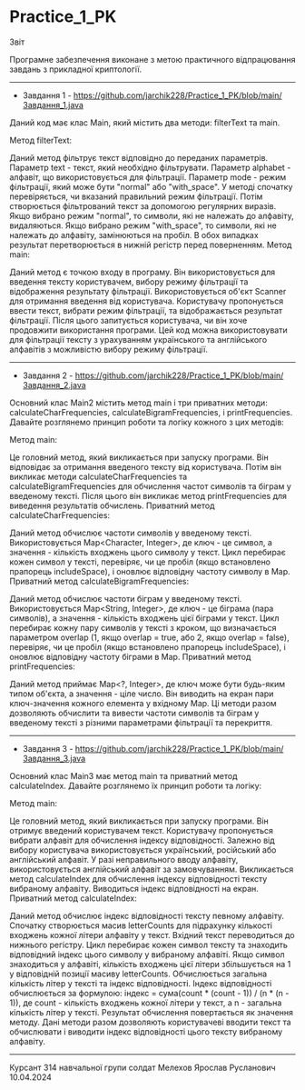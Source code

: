 # Practice_1_PK
Звіт

Програмне забезпечення виконане з метою практичного відпрацювання завдань з прикладної криптології.
_____________________________________________________________________________________________________________________________________________________________

- Завдання 1 - https://github.com/jarchik228/Practice_1_PK/blob/main/Завдання_1.java

Даний код має клас Main, який містить два методи: filterText та main.

Метод filterText:

Даний метод фільтрує текст відповідно до переданих параметрів.
Параметр text - текст, який необхідно фільтрувати.
Параметр alphabet - алфавіт, що використовується для фільтрації.
Параметр mode - режим фільтрації, який може бути "normal" або "with_space".
У методі спочатку перевіряється, чи вказаний правильний режим фільтрації.
Потім створюється фільтрований текст за допомогою регулярних виразів.
Якщо вибрано режим "normal", то символи, які не належать до алфавіту, видаляються.
Якщо вибрано режим "with_space", то символи, які не належать до алфавіту, замінюються на пробіл.
В обох випадках результат перетворюється в нижній регістр перед поверненням.
Метод main:

Даний метод є точкою входу в програму.
Він використовується для введення тексту користувачем, вибору режиму фільтрації та відображення результату фільтрації.
Використовується об'єкт Scanner для отримання введення від користувача.
Користувачу пропонується ввести текст, вибрати режим фільтрації, та відображається результат фільтрації.
Після цього запитується користувача, чи він хоче продовжити використання програми.
Цей код можна використовувати для фільтрації тексту з урахуванням українського та англійського алфавітів з можливістю вибору режиму фільтрації.
_____________________________________________________________________________________________________________________________________________________________
- Завдання 2 - https://github.com/jarchik228/Practice_1_PK/blob/main/Завдання_2.java

Основний клас Main2 містить метод main і три приватних методи: calculateCharFrequencies, calculateBigramFrequencies, і printFrequencies. Давайте розглянемо принцип роботи та логіку кожного з цих методів:

Метод main:

Це головний метод, який викликається при запуску програми.
Він відповідає за отримання введеного тексту від користувача.
Потім він викликає методи calculateCharFrequencies та calculateBigramFrequencies для обчислення частот символів та біграм у введеному тексті.
Після цього він викликає метод printFrequencies для виведення результатів обчислень.
Приватний метод calculateCharFrequencies:

Даний метод обчислює частоти символів у введеному тексті.
Використовується Map<Character, Integer>, де ключ - це символ, а значення - кількість входжень цього символу у текст.
Цикл перебирає кожен символ у тексті, перевіряє, чи це пробіл (якщо встановлено прапорець includeSpace), і оновлює відповідну частоту символу в Map.
Приватний метод calculateBigramFrequencies:

Даний метод обчислює частоти біграм у введеному тексті.
Використовується Map<String, Integer>, де ключ - це біграма (пара символів), а значення - кількість входжень цієї біграми у текст.
Цикл перебирає кожну пару символів у тексті з кроком, що визначається параметром overlap (1, якщо overlap = true, або 2, якщо overlap = false), перевіряє, чи це пробіл (якщо встановлено прапорець includeSpace), і оновлює відповідну частоту біграми в Map.
Приватний метод printFrequencies:

Даний метод приймає Map<?, Integer>, де ключ може бути будь-яким типом об'єкта, а значення - ціле число.
Він виводить на екран пари ключ-значення кожного елемента у вхідному Map.
Ці методи разом дозволяють обчислити та вивести частоти символів та біграм у введеному тексті з різними параметрами фільтрації та перекриття.
_____________________________________________________________________________________________________________________________________________________________
- Завдання 3 - https://github.com/jarchik228/Practice_1_PK/blob/main/Завдання_3.java
  
Основний клас Main3 має метод main та приватний метод calculateIndex. Давайте розглянемо їх принцип роботи та логіку:

Метод main:

Це головний метод, який викликається при запуску програми.
Він отримує введений користувачем текст.
Користувачу пропонується вибрати алфавіт для обчислення індексу відповідності.
Залежно від вибору користувача використовується український, російський або англійський алфавіт. У разі неправильного вводу алфавіту, використовується англійський алфавіт за замовчуванням.
Викликається метод calculateIndex для обчислення індексу відповідності тексту вибраному алфавіту.
Виводиться індекс відповідності на екран.
Приватний метод calculateIndex:

Даний метод обчислює індекс відповідності тексту певному алфавіту.
Спочатку створюється масив letterCounts для підрахунку кількості входжень кожної літери алфавіту у текст.
Вхідний текст переводиться до нижнього регістру.
Цикл перебирає кожен символ тексту та знаходить відповідний індекс цього символу у вибраному алфавіті. Якщо символ знаходиться у алфавіті, кількість входжень цієї літери збільшується на 1 у відповідній позиції масиву letterCounts.
Обчислюється загальна кількість літер у тексті та індекс відповідності.
Індекс відповідності обчислюється за формулою: індекс = сума(count * (count - 1)) / (n * (n - 1)), де count - кількість входжень кожної літери у текст, а n - загальна кількість літер у тексті.
Результат обчислення повертається як значення методу.
Дані методи разом дозволяють користувачеві вводити текст та обчислювати і виводити індекс відповідності цього тексту вибраному алфавіту.

_____________________________________________________________________________________________________________________________________________________________

Курсант 314 навчальної групи
солдат Мелехов Ярослав Русланович 
10.04.2024
